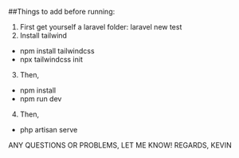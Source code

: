 
##Things to add before running:

1. First get yourself a laravel folder: laravel new test
2. Install tailwind
- npm install tailwindcss
- npx tailwindcss init
3. Then, 
- npm install
- npm run dev
4. Then,
- php artisan serve

ANY QUESTIONS OR PROBLEMS, LET ME KNOW! 
REGARDS, KEVIN

</P>
